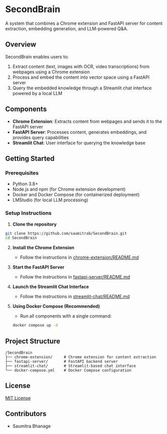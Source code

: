 # SecondBrain

A system that combines a Chrome extension and FastAPI server for content extraction, embedding generation, and LLM-powered Q&A.

## Overview

SecondBrain enables users to:
1. Extract content (text, images with OCR, video transcriptions) from webpages using a Chrome extension
2. Process and embed the content into vector space using a FastAPI server
3. Query the embedded knowledge through a Streamlit chat interface powered by a local LLM

## Components

- **Chrome Extension**: Extracts content from webpages and sends it to the FastAPI server
- **FastAPI Server**: Processes content, generates embeddings, and provides query capabilities
- **Streamlit Chat**: User interface for querying the knowledge base

## Getting Started

### Prerequisites

- Python 3.8+
- Node.js and npm (for Chrome extension development)
- Docker and Docker Compose (for containerized deployment)
- LMStudio (for local LLM processing)

### Setup Instructions

1. **Clone the repository**

```bash
git clone https://github.com/saumitrab/SecondBrain.git
cd SecondBrain
```

2. **Install the Chrome Extension**
   - Follow the instructions in [chrome-extension/README.md](chrome-extension/README.md)

3. **Start the FastAPI Server**
   - Follow the instructions in [fastapi-server/README.md](fastapi-server/README.md)

4. **Launch the Streamlit Chat Interface**
   - Follow the instructions in [streamlit-chat/README.md](streamlit-chat/README.md)

5. **Using Docker Compose (Recommended)**
   - Run all components with a single command:
   ```bash
   docker compose up -d
   ```

## Project Structure

```
/SecondBrain
├── chrome-extension/     # Chrome extension for content extraction
├── fastapi-server/       # FastAPI backend server
├── streamlit-chat/       # Streamlit-based chat interface
└── docker-compose.yml    # Docker Compose configuration
```

## License

[MIT License](LICENSE)

## Contributors

- Saumitra Bhanage
